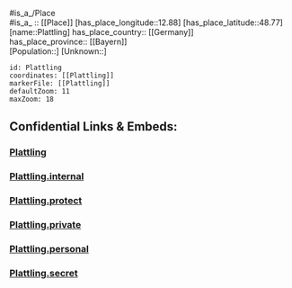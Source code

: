 ﻿---
location: [48.77,12.88] 
mapzoom: [7,12] 
mapmarker: city 
type: City
tags:
- geo/City


SpocWebEntityId: 33403
isDeleted: false
confidential: public

---
#is_a_/Place  
#is_a_ :: [[Place]] 
[has_place_longitude::12.88] 
[has_place_latitude::48.77] 
[name::Plattling] 
has_place_country:: [[Germany]]  
has_place_province:: [[Bayern]]  
[Population::] 
[Unknown::] 


```leaflet
id: Plattling
coordinates: [[Plattling]] 
markerFile: [[Plattling]] 
defaultZoom: 11 
maxZoom: 18
```


## Confidential Links & Embeds: 

### [Plattling](/_public/Earth/Continent/Europe/Europe~Central/Germany/Germany~West/Bayern/counties~Bayern/Deggendorf/cities~Deggendorf/Plattling.md) 

### [Plattling.internal](/_internal/Earth/Continent/Europe/Europe~Central/Germany/Germany~West/Bayern/counties~Bayern/Deggendorf/cities~Deggendorf/Plattling.internal.md) 

### [Plattling.protect](/_protect/Earth/Continent/Europe/Europe~Central/Germany/Germany~West/Bayern/counties~Bayern/Deggendorf/cities~Deggendorf/Plattling.protect.md) 

### [Plattling.private](/_private/Earth/Continent/Europe/Europe~Central/Germany/Germany~West/Bayern/counties~Bayern/Deggendorf/cities~Deggendorf/Plattling.private.md) 

### [Plattling.personal](/_personal/Earth/Continent/Europe/Europe~Central/Germany/Germany~West/Bayern/counties~Bayern/Deggendorf/cities~Deggendorf/Plattling.personal.md) 

### [Plattling.secret](/_secret/Earth/Continent/Europe/Europe~Central/Germany/Germany~West/Bayern/counties~Bayern/Deggendorf/cities~Deggendorf/Plattling.secret.md) 
